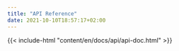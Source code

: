 ```yaml
---
title: "API Reference"
date: 2021-10-10T18:57:17+02:00
---
```


{{< include-html "content/en/docs/api/api-doc.html" >}}